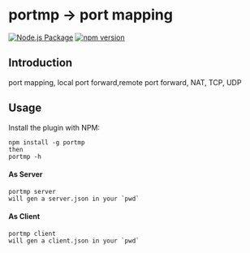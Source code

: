 [npm-image]: https://img.shields.io/npm/v/portmp.svg
[npm-url]: https://www.npmjs.com/package/portmp

[npm-package-image]: https://github.com/tinysets/portmp/actions/workflows/npm-publish.yml/badge.svg
[npm-package-url]: https://github.com/tinysets/portmp/actions/workflows/npm-publish.yml

# portmp -> port mapping

[![Node.js Package][npm-package-image]][npm-package-url]
[![npm version][npm-image]][npm-url]


## Introduction

port mapping, local port forward,remote port forward, NAT, TCP, UDP

## Usage

Install the plugin with NPM:

```
npm install -g portmp
then
portmp -h
```

#### As Server
```
portmp server
will gen a server.json in your `pwd`
```

#### As Client
```
portmp client
will gen a client.json in your `pwd`
```